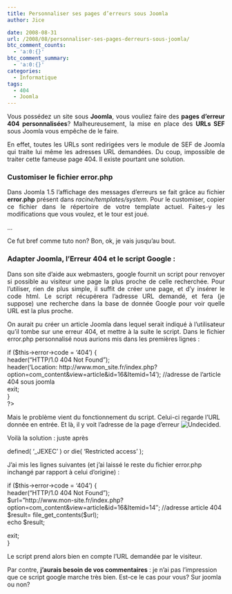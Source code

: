 ```yaml
---
title: Personnaliser ses pages d’erreurs sous Joomla
author: Jice

date: 2008-08-31
url: /2008/08/personnaliser-ses-pages-derreurs-sous-joomla/
btc_comment_counts:
  - 'a:0:{}'
btc_comment_summary:
  - 'a:0:{}'
categories:
  - Informatique
tags:
  - 404
  - Joomla
---
```

<p align="justify">
  Vous possédez un site sous <strong>Joomla</strong>, vous vouliez faire des <strong>pages d&#8217;erreur 404 personnalisées</strong>? Malheureusement, la mise en place des <strong>URLs SEF</strong> sous Joomla vous empêche de le faire.
</p>

<p align="justify">
  En effet, toutes les URLs sont redirigées vers le module de SEF de Joomla qui traite lui même les adresses URL demandées. Du coup, impossible de traiter cette fameuse page 404. Il existe pourtant une solution.
</p>

### Customiser le fichier error.php

<p align="justify">
  Dans Joomla 1.5 l&#8217;affichage des messages d&#8217;erreurs se fait grâce au fichier <strong>error.php</strong> présent dans <em>racine/templates/system</em>. Pour le customiser, copier ce fichier dans le répertoire de votre template actuel. Faites-y les modifications que vous voulez, et le tour est joué.
</p>

<p align="justify">
  &#8230;
</p>

<p align="justify">
  Ce fut bref comme tuto non? Bon, ok, je vais jusqu&#8217;au bout.
</p>

<p align="justify">
  <h3>
    Adapter Joomla, l&#8217;Erreur 404 et le script Google :
  </h3>
  
  <p align="justify">
    Dans son site d&#8217;aide aux webmasters, google fournit un script pour renvoyer si possible au visiteur une page la plus proche de celle recherchée. Pour l&#8217;utiliser, rien de plus simple, il suffit de créer une page, et d&#8217;y insérer le code html. Le script récupérera l&#8217;adresse URL demandé, et fera (je suppose) une recherche dans la base de donnée Google pour voir quelle URL est la plus proche.
  </p>
  
  <p align="justify">
    On aurait pu créer un article Joomla dans lequel serait indiqué à l&#8217;utilisateur qu&#8217;il tombe sur une erreur 404, et mettre à la suite le script. Dans le fichier error.php personnalisé nous aurions mis dans les premières lignes :
  </p>
  
  <p>
    <?php<br /> if ($this->error->code = &#8216;404&#8217;) {<br /> header(&#8220;HTTP/1.0 404 Not Found&#8221;);<br /> header(&#8216;Location: http://www.mon_site.fr/index.php?option=com_content&view=article&id=16&Itemid=14&#8242;); //adresse de l&#8217;article 404 sous joomla<br /> exit;<br /> }<br /> ?>
  </p>
  
  <p>
    Mais le problème vient du fonctionnement du script. Celui-ci regarde l&#8217;URL donnée en entrée. Et là, il y voit l&#8217;adresse de la page d&#8217;erreur <img title="Undecided" src="/plugins/editors/tinymce/jscripts/tiny_mce/plugins/emotions/images/smiley-undecided.gif" border="0" alt="Undecided" >.
  </p>
  
  <p>
    Voilà la solution : juste après
  </p>
  
  <p>
    defined( &#8216;_JEXEC&#8217; ) or die( &#8216;Restricted access&#8217; );
  </p>
  
  <p>
    J&#8217;ai mis les lignes suivantes (et j&#8217;ai laissé le reste du fichier error.php inchangé par rapport à celui d&#8217;origine) :
  </p>
  
  <p>
    if ($this->error->code = &#8216;404&#8217;) {<br /> header(&#8220;HTTP/1.0 404 Not Found&#8221;);<br /> $url=&#8221;http://www.mon-site.fr/index.php?option=com_content&view=article&id=16&Itemid=14&#8243;; //adresse article 404<br /> $result= file_get_contents($url);<br /> echo $result;
  </p>
  
  <p>
    exit;<br /> }
  </p>
  
  <p>
    Le script prend alors bien en compte l&#8217;URL demandée par le visiteur.
  </p>
  
  <p>
    Par contre, <strong>j&#8217;aurais besoin de vos commentaires</strong> : je n&#8217;ai pas l&#8217;impression que ce script google marche très bien. Est-ce le cas pour vous? Sur joomla ou non?
  </p>